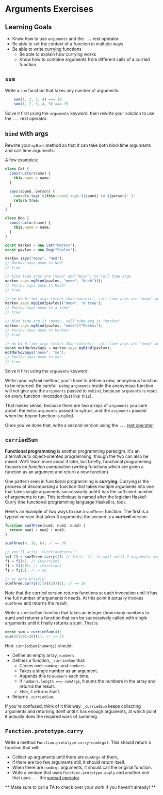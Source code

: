 # Arguments Exercises

## Learning Goals

+ Know how to use `arguments` and the `...` rest operator
+ Be able to set the context of a function in multiple ways
+ Be able to write currying functions
  + Be able to explain how currying works
  + Know how to combine arguments from different calls of a curried function

## `sum`

Write a `sum` function that takes any number of arguments:

```js
    sum(1, 2, 3, 4) === 10
    sum(1, 2, 3, 4, 5) === 15
```

Solve it first using the `arguments` keyword, then rewrite your solution to use the `...` rest operator.

## `bind` with args

Rewrite your `myBind` method so that it can take both bind-time arguments and call-time arguments.

A few examples:

```javascript
class Cat {
  constructor(name) {
    this.name = name;
  }

  says(sound, person) {
    console.log(`${this.name} says ${sound} to ${person}!`);
    return true;
  }
}

class Dog {
  constructor(name) {
    this.name = name;
  }
}

const markov = new Cat("Markov");
const pavlov = new Dog("Pavlov");

markov.says("meow", "Ned");
// Markov says meow to Ned!
// true

// bind time args are "meow" and "Kush", no call time args
markov.says.myBind(pavlov, "meow", "Kush")();
// Pavlov says meow to Kush!
// true

// no bind time args (other than context), call time args are "meow" and "a tree"
markov.says.myBind(pavlov)("meow", "a tree");
// Pavlov says meow to a tree!
// true

// bind time arg is "meow", call time arg is "Markov"
markov.says.myBind(pavlov, "meow")("Markov");
// Pavlov says meow to Markov!
// true

// no bind time args (other than context), call time args are "meow" and "me"
const notMarkovSays = markov.says.myBind(pavlov);
notMarkovSays("meow", "me");
// Pavlov says meow to me!
// true
```

Solve it first using the `arguments` keyword.

Within your `myBind` method, you'll have to define a new, anonymous
function to be returned. Be careful: using `arguments` inside the
anonymous function will not give you the `arguments` passed to
`myBind`, because `arguments` is reset on every function invocation
(just like `this`).

That makes sense, because there are two arrays of `arguments` you care
about: the extra `arguments` passed to `myBind`, and the `arguments`
passed when the bound function is called.

Once you've done that, write a second version using the `...` [rest operator][rest-op].

[rest-op]: https://github.com/appacademy/curriculum/blob/master/javascript/readings/arguments.md#rest-parameters-es6

## `curriedSum`

**Functional programming** is another programming paradigm. It's an
alternative to object-oriented programming, though the two can
also be mixed. We'll learn more about it later, but briefly,
functional programming focuses on *function composition* (writing functions
which are given a function as an argument and return a new function).

One pattern seen in functional programming is **currying**. Currying
is the process of decomposing a function that takes multiple arguments
into one that takes single arguments successively until it has the
sufficient number of arguments to run. This technique is named after
the logician Haskell Curry (the functional programming language
Haskell is, too).

Here's an example of two ways to use a `sumThree` function. The first
is a typical version that takes 3 arguments; the second is a
**curried** version:

```javascript
function sumThree(num1, num2, num3) {
  return num1 + num2 + num3;
}

sumThree(4, 20, 6); // == 30

// you'll write `Function#curry`!
let f1 = sumThree.curry(3); // tells `f1` to wait until 3 arguments are given before running `sumThree`
f1 = f1(4); // [Function]
f1 = f1(20); // [Function]
f1 = f1(6); // = 30

// or more briefly:
sumThree.curry(3)(4)(20)(6); // == 30
```

Note that the curried version returns functions at each invocation until it
has the full number of arguments it needs. At this point it actually
invokes `sumThree` and returns the result.

Write a `curriedSum` function that takes an integer (how many numbers to sum) and returns a function that can be successively called with single arguments until it finally returns a sum. That is:

```javascript
const sum = curriedSum(4);
sum(5)(30)(20)(1); // => 56
```

Hint: `curriedSum(numArgs)` should:

* Define an empty array, `numbers`.
* Defines a function, `_curriedSum` that:
    * Closes over `numArgs` and `numbers`.
    * Takes a single number as an argument.
    * Appends this to `numbers` each time.
    * If `numbers.length === numArgs`, it sums the numbers in the array
      and returns the result.
    * Else, it returns itself.
* Returns `_curriedSum`.

If you're confused, think of it this way: `_curriedSum` keeps collecting arguments and returning itself until it has enough arguments, at which point it actually does the required work of summing.

## `Function.prototype.curry`

Write a method `Function.prototype.curry(numArgs)`. This should return a function that will:

* Collect up arguments until there are `numArgs` of them,
* If there are too few arguments still, it should return itself.
* When there are `numArgs` arguments, it should call the original function.
* Write a version that uses `Function.prototype.apply` and another one that uses `...` the [spread operator][spread-op].

** Make sure to call a TA to check over your work if you haven't already! **

[spread-op]: https://github.com/appacademy/curriculum/blob/master/javascript/readings/arguments.md#spread-syntax-es6